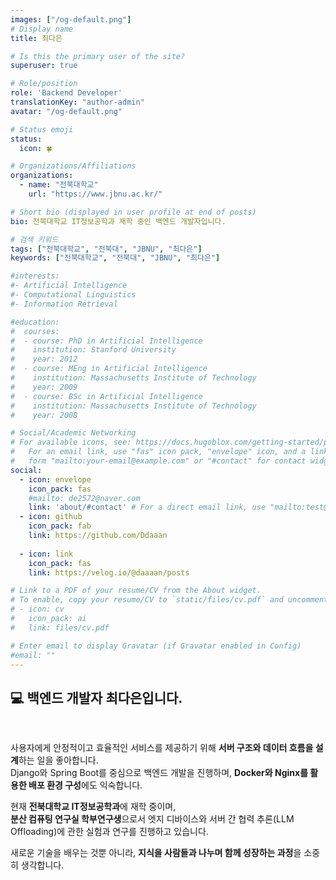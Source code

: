 ```yaml
---
images: ["/og-default.png"]
# Display name
title: 최다은

# Is this the primary user of the site?
superuser: true

# Role/position
role: 'Backend Developer'
translationKey: "author-admin"
avatar: "/og-default.png"

# Status emoji
status:
  icon: 🍀

# Organizations/Affiliations
organizations:
  - name: "전북대학교"
    url: "https://www.jbnu.ac.kr/"

# Short bio (displayed in user profile at end of posts)
bio: 전북대학교 IT정보공학과 재학 중인 백엔드 개발자입니다.

# 검색 키워드
tags: ["전북대학교", "전북대", "JBNU", "최다은"]
keywords: ["전북대학교", "전북대", "JBNU", "최다은"]

#interests:
#- Artificial Intelligence
#- Computational Linguistics
#- Information Retrieval

#education:
#  courses:
#  - course: PhD in Artificial Intelligence
#    institution: Stanford University
#    year: 2012
#  - course: MEng in Artificial Intelligence
#    institution: Massachusetts Institute of Technology
#    year: 2009
#  - course: BSc in Artificial Intelligence
#    institution: Massachusetts Institute of Technology
#    year: 2008

# Social/Academic Networking
# For available icons, see: https://docs.hugoblox.com/getting-started/page-builder/#icons
#   For an email link, use "fas" icon pack, "envelope" icon, and a link in the
#   form "mailto:your-email@example.com" or "#contact" for contact widget.
social:
  - icon: envelope
    icon_pack: fas
    #mailto: de2572@naver.com
    link: 'about/#contact' # For a direct email link, use "mailto:test@example.org".
  - icon: github
    icon_pack: fab
    link: https://github.com/Ddaaan
  
  - icon: link
    icon_pack: fas
    link: https://velog.io/@daaaan/posts

# Link to a PDF of your resume/CV from the About widget.
# To enable, copy your resume/CV to `static/files/cv.pdf` and uncomment the lines below.
# - icon: cv
#   icon_pack: ai
#   link: files/cv.pdf

# Enter email to display Gravatar (if Gravatar enabled in Config)
#email: ""
---
```


## 💻 백엔드 개발자 최다은입니다.
<br>

사용자에게 안정적이고 효율적인 서비스를 제공하기 위해 **서버 구조와 데이터 흐름을 설계**하는 일을 좋아합니다.  
Django와 Spring Boot를 중심으로 백엔드 개발을 진행하며, **Docker와 Nginx를 활용한 배포 환경 구성**에도 익숙합니다.

현재 **전북대학교 IT정보공학과**에 재학 중이며,  
**분산 컴퓨팅 연구실 학부연구생**으로서 엣지 디바이스와 서버 간 협력 추론(LLM Offloading)에 관한 실험과 연구를 진행하고 있습니다.

새로운 기술을 배우는 것뿐 아니라, **지식을 사람들과 나누며 함께 성장하는 과정**을 소중히 생각합니다.
